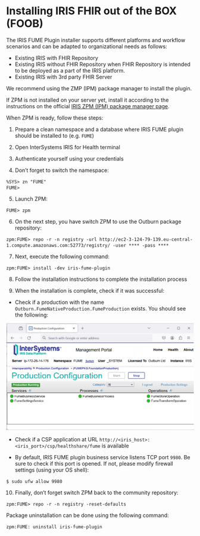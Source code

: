# Installing IRIS FHIR out of the BOX (FOOB)

The IRIS FUME Plugin installer supports different platforms and workflow scenarios and can be adapted to organizational needs as follows:
 - Existing IRIS with FHIR Repository
 - Existing IRIS without FHIR Repository when FHIR Repository is intended to be deployed as a part of the IRIS platform. 
 - Existing IRIS with 3rd party FHIR Server
   
We recommend using the ZMP (IPM) package manager to install the plugin. 

If ZPM is not installed on your server yet, install it according to the instructions on the official [IRIS ZPM (IPM) package manager page](https://github.com/intersystems/ipm).

When ZPM is ready, follow these steps:
1.	Prepare a clean namespace and a database where IRIS FUME plugin should be installed to (e.g. `FUME`)

2.	Open InterSystems IRIS for Health terminal

3.	Authenticate yourself using your credentials

4.	Don’t forget to switch the namespace:
```shell
%SYS> zn "FUME"
FUME>
```

5. Launch ZPM:
```shell
FUME> zpm
```

6. On the next step, you have switch ZPM to use the Outburn package repository:

```shell
zpm:FUME> repo -r -n registry -url http://ec2-3-124-79-139.eu-central-1.compute.amazonaws.com:52773/registry/ -user **** -pass ****
```

7.	Next, execute the following command:

```shell
zpm:FUME> install -dev iris-fume-plugin
```

8.	Follow the installation instructions to complete the installation process

9.	When the installation is complete, check if it was successful:
- Check if a production with the name `Outburn.FumeNativeProduction.FumeProduction` exists. You should see the following:

![Alt text](img/production.png)
 
- Check if a CSP application at URL `http://<iris_host>:<iris_port>/csp/healthshare/fume` is available
  
- By default, IRIS FUME plugin business service listens TCP port `9980`. Be sure to check if this port is opened. If not, please modify firewall settings (using your OS shell):
```shell
$ sudo ufw allow 9980
```

10.	Finally, don’t forget switch ZPM back to the community repository:

```shell
zpm:FUME> repo -r -n registry -reset-defaults
```
Package uninstallation can be done using  the following command:  
```shell
zpm:FUME: uninstall iris-fume-plugin
```
